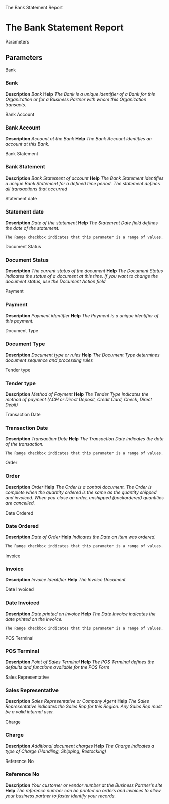 
The Bank Statement Report
# The Bank Statement Report



Parameters
## Parameters


Bank
### Bank

**Description**
 *Bank*
**Help**
 *The Bank is a unique identifier of a Bank for this Organization or for a Business Partner with whom this Organization transacts.*

Bank Account
### Bank Account

**Description**
 *Account at the Bank*
**Help**
 *The Bank Account identifies an account at this Bank.*

Bank Statement
### Bank Statement

**Description**
 *Bank Statement of account*
**Help**
 *The Bank Statement identifies a unique Bank Statement for a defined time period.  The statement defines all transactions that occurred*

Statement date
### Statement date

**Description**
 *Date of the statement*
**Help**
 *The Statement Date field defines the date of the statement.*

```
The Range checkbox indicates that this parameter is a range of values.
```
Document Status
### Document Status

**Description**
 *The current status of the document*
**Help**
 *The Document Status indicates the status of a document at this time.  If you want to change the document status, use the Document Action field*

Payment
### Payment

**Description**
 *Payment identifier*
**Help**
 *The Payment is a unique identifier of this payment.*

Document Type
### Document Type

**Description**
 *Document type or rules*
**Help**
 *The Document Type determines document sequence and processing rules*

Tender type
### Tender type

**Description**
 *Method of Payment*
**Help**
 *The Tender Type indicates the method of payment (ACH or Direct Deposit, Credit Card, Check, Direct Debit)*

Transaction Date
### Transaction Date

**Description**
 *Transaction Date*
**Help**
 *The Transaction Date indicates the date of the transaction.*

```
The Range checkbox indicates that this parameter is a range of values.
```
Order
### Order

**Description**
 *Order*
**Help**
 *The Order is a control document.  The  Order is complete when the quantity ordered is the same as the quantity shipped and invoiced.  When you close an order, unshipped (backordered) quantities are cancelled.*

Date Ordered
### Date Ordered

**Description**
 *Date of Order*
**Help**
 *Indicates the Date an item was ordered.*

```
The Range checkbox indicates that this parameter is a range of values.
```
Invoice
### Invoice

**Description**
 *Invoice Identifier*
**Help**
 *The Invoice Document.*

Date Invoiced
### Date Invoiced

**Description**
 *Date printed on Invoice*
**Help**
 *The Date Invoice indicates the date printed on the invoice.*

```
The Range checkbox indicates that this parameter is a range of values.
```
POS Terminal
### POS Terminal

**Description**
 *Point of Sales Terminal*
**Help**
 *The POS Terminal defines the defaults and functions available for the POS Form*

Sales Representative
### Sales Representative

**Description**
 *Sales Representative or Company Agent*
**Help**
 *The Sales Representative indicates the Sales Rep for this Region.  Any Sales Rep must be a valid internal user.*

Charge
### Charge

**Description**
 *Additional document charges*
**Help**
 *The Charge indicates a type of Charge (Handling, Shipping, Restocking)*

Reference No
### Reference No

**Description**
 *Your customer or vendor number at the Business Partner's site*
**Help**
 *The reference number can be printed on orders and invoices to allow your business partner to faster identify your records.*
